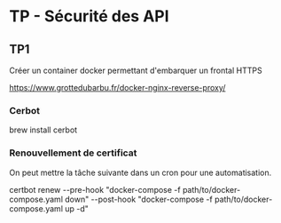 # TP - Sécurité des API 

## TP1 

Créer un container docker permettant d'embarquer un frontal HTTPS

https://www.grottedubarbu.fr/docker-nginx-reverse-proxy/

### Cerbot 

brew install cerbot 

### Renouvellement de certificat 

On peut mettre la tâche suivante dans un cron pour une automatisation. 

certbot renew --pre-hook "docker-compose -f path/to/docker-compose.yaml down" --post-hook "docker-compose -f path/to/docker-compose.yaml up -d"




